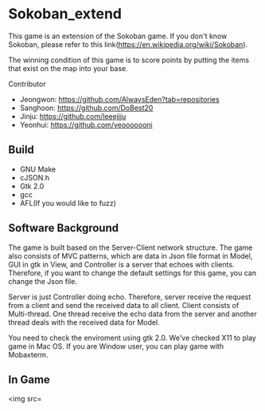 # Sokoban_extend
This game is an extension of the Sokoban game. If you don't know Sokoban, please refer to this link(https://en.wikipedia.org/wiki/Sokoban).

The winning condition of this game is to score points by putting the items that exist on the map into your base. 

Contributor
- Jeongwon: https://github.com/AlwaysEden?tab=repositories
- Sanghoon: https://github.com/DoBest20
- Jinju: https://github.com/leeejjju 
- Yeonhui: https://github.com/yeooooooni

## Build
- GNU Make
- cJSON.h
- Gtk 2.0
- gcc
- AFL(If you would like to fuzz)

## Software Background
The game is built based on the Server-Client network structure. The game also consists of MVC patterns, which are data in Json file format in Model, GUI in gtk in View, and Controller is a server that echoes with clients. Therefore, if you want to change the default settings for this game, you can change the Json file. 

Server is just Controller doing echo. Therefore, server receive the request from a client and send the received data to all client.  Client consists of Multi-thread. One thread receive the echo data from the server and another thread deals with the received data for Model.

You need to check the enviroment using gtk 2.0. We've checked X11 to play game in Mac OS. If you are Window user, you can play game with Mobaxterm.

## In Game
<img src= 
